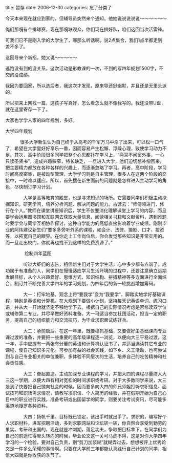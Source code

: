 title: 暂存
date: 2006-12-30
categories: 忘了分类了

今天本来现在就应到家的，但辅导员突然来个通知。他她说说说说说～～～～～～

俺们那嘎有个排球赛，现在那嘎缺观众，你们现在排好队，咱们这回当次活雷锋。

可我们已不是刚入学的大学生了，哪那么听话啊。说2点集合，我们1点半都走到差不多了。

这回导来个新招，她又说～～～～～

逃跑没有到的没关系，这次活动是形教课的一次，不到的写四年规划1500字，不交的没成绩。

我因为要回家，所以选后者，我这次才发现，原来导还挺幽默，并且还是无里头派的。

所以把来上网找一篇，这孩子写真好，怎么看怎么就不像我写的。我还没带U盘，就在这里寄存一下了。

大家也学学人家的四年规划，多好。

大学四年规划  

　　 　很多大学新生认为自己终于从高考的千军万马中杀了出来，可以松一口气了，希望在大学里好好享乐一番，因而容易产生松懈、浮躁心理，致使学习动力不足。其次，高中阶段很多同学把整个心思都扑在学习上，“两耳不闻窗外事，一心只读圣贤书”，造成兴趣狭窄，特长缺乏，一旦进入大学，他们迫切想补偿回来，把主要精力都放在各种各样的兴趣上，而逐渐忽略了学习。再者，高中阶段，学习时间高度密集，是被动型管理，大学学习则是自主管理，很多人在这两个阶段的交接中，一时难以适应。所以，首先摆在新生面前的问题就是怎样进入主动学习的角色，尽快制订学习计划。  

　　　　大学是高等教育的殿堂，也是寻求知识的场所。它需要同学们积极主动挖掘知识，研究学问，培养分析问题、解决问题的能力。古谚云：“师傅领进门，修行在个人。”教师在课堂讲授知识后，学生不仅要消化理解课堂上学习的内容，而且要学会运用图书馆和互联网去获取大量信息，阅读相关书籍和文献资料，遇到难题时要学会与同学互相协作探讨，这种自学能力的高低直接影响着学业成绩。刚刚毕业的阿炜建议新生们“要多多旁听外系的课程，如会计、法律、摄影、口才、投资等，以拓宽自己的眼界。在你走上工作岗位后，你会发觉那些知识是非常实用的。而一旦走出校门，你就再也找不到这样的免费资源了。”  

　　 　　绘制四年蓝图  

　　　　听过大虾们的忠告，相信新生们对于大学生活，心中多少都有点谱了。成功属于有准备的人，同学们在慢慢适应学习生活环境的过程中，还要注意确立远期发展目标，从个人兴趣爱好、思维方式、知识结构、拼搏精神等多方面进行全面综合，制订并不断完善大学四年的学习规划，为四年后的新一轮挑战增加筹码。  

　　　　大一：打牢地基。观念上将“要我学”变为“我要学”，脚踏实地学好基础课程，特别是英语和计算机。在大规划下要做小计划，坚持每天记英语单词、练习口语，并从大一开始就坚定不移地学下去。根据自己的实际情况考虑是否修读双学位或辅修第二专业，并尽早做好资料准备。大一可适当参加社团活动，担当一定的职务，提高自己的组织能力和交流技巧，为毕业求职面试练好兵。  

　　　　大二：承前启后。在这一年里，既要稳抓基础，又要做好由基础课向专业课过渡的准备，并要把一些重要的高年级课程逐一浏览，以便向大三平稳过渡。这一年，手中应握有一两张有分量的英语和计算机认证书了，并适当选读其它专业的课程，使自己知识多元化。可参加有益的社会实践，如下乡、义工活动，也可尝试到与自己专业相关的单位兼职，多体验不同层次的生活，培养自己的吃苦精神和社会责任感。  

　　　　大三：奋起直追。主动加深专业课程的学习，并把大四的课程尽量挤入大三这一学期，以便大四有相对宽松的时间求职或考研。对于大多数同学来说，大三是到了快要把自己抛向社会的时候，因而要多向大四的师兄师姐打听求职信息、面试技巧和职场需求情况，请教写求职信、个人简历的经验，并在假期开始为自己心目中的职业进行实践。准备考研或出国留学的同学，则要关注考试资讯，尽可能多渠道地搜罗各种资料。  

　　　　大四：扬帆千里。目标既已锁定，该出手时就出手了。求职的，编写好个人求职材料，进军招聘活动，多到求职网站和论坛转一转，你自然会享受到勤劳的果实。考研和出国的，现在就是冲刺期，落足功夫，争取把目标拿下。在同学们为自己的前途忙得晕头转向的时候，毕业论文这一关可马虎不得，这是对你大学四年学习的一个检验，要对自己负责，别“剪刀加浆糊”就糊弄过去，想想被评上优秀论文是一件多么荣耀的事情啊。只要在大学前三年都能认真践行自己计划的同学，相信大四就是你收获的季节了。

